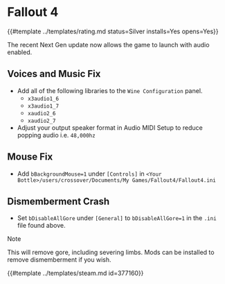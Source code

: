 # Fallout 4
<!-- script:Aliases [] -->

{{#template ../templates/rating.md status=Silver installs=Yes opens=Yes}}

The recent Next Gen update now allows the game to launch with audio enabled.

## Voices and Music Fix

- Add all of the following libraries to the `Wine Configuration` panel.
  - `x3audio1_6`
  - `x3audio1_7`
  - `xaudio2_6`
  - `xaudio2_7`
- Adjust your output speaker format in Audio MIDI Setup to reduce popping audio i.e. `48,000hz`

## Mouse Fix
- Add `bBackgroundMouse=1` under `[Controls]` in `<Your Bottle>/users/crossover/Documents/My Games/Fallout4/Fallout4.ini`

## Dismemberment Crash
- Set `bDisableAllGore` under `[General]` to `bDisableAllGore=1` in the `.ini` file found above.

> [!NOTE]
> This will remove gore, including severing limbs. Mods can be installed to remove dismemberment if you wish.

{{#template ../templates/steam.md id=377160}}
